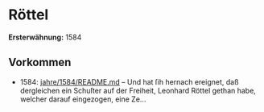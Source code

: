 # Röttel

**Ersterwähnung:** 1584

## Vorkommen
- 1584: [jahre/1584/README.md](../jahre/1584/README.md) – Und hat ſih hernach ereignet,
daß dergleichen ein Schuſter auf der Freiheit, Leonhard
Röttel gethan habe, welcher darauf eingezogen, eine Ze...
